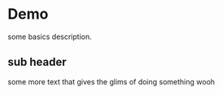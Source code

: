 # Demo

some basics description.

## sub header

some more text that gives the glims of doing something wooh
